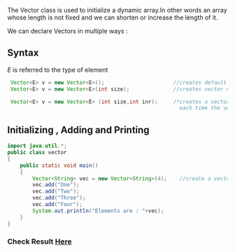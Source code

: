 The Vector class is used to initialize a dynamic array.In other words an array whose length is not fixed and we can shorten or increase the length of it.

We can declare Vectors in multiple ways :

## Syntax

 *E* is referred to the type of element
```java
 Vector<E> v = new Vector<E>();                      //creates default vector of size 10       
 Vector<E> v = new Vector<E>(int size);              //creates vector of given "size"

 Vector<E> v = new Vector<E> (int size,int inr);     /*creates a vector of given "size" and the capacity of vector increases by "inr"
                                                       each time the vector is resized upward*/ 
```     

## Initializing , Adding and Printing

```java
import java.util.*;
public class vector
{
    public static void main()
    {
        Vector<String> vec = new Vector<String>(4);    //create a vector of size 4
        vec.add("One");
        vec.add("Two");
        vec.add("Three");  
        vec.add("Four");
        System.out.println("Elements are : "+vec);
    }
}
```

### Check Result [Here](https://onecompiler.com/java/3yjdwnnwr)

